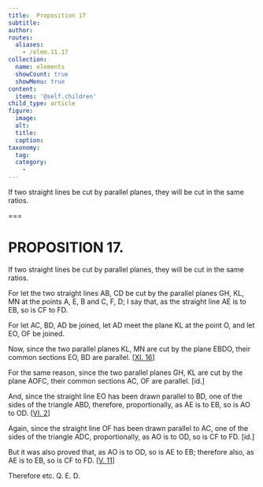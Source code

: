 ```yaml
---
title:  Proposition 17
subtitle: 
author:
routes:
  aliases:
    - /elem.11.17
collection:
  name: elements
  showCount: true
  showMenu: true
content:
  items: '@self.children'
child_type: article
figure:
  image:
  alt:
  title:
  caption:
taxonomy:
  tag:
  category:
    - 
---
```


<p><hi rend="ital">If two straight lines be cut by parallel planes</hi>, <hi rend="ital">they will be cut in the same ratios.</hi>
      </p>

===

<h1>PROPOSITION 17.</h1>
<p><span class="ital">If two straight lines be cut by parallel planes</span>, <span class="ital">they will be cut in the same ratios.</span>
      </p>

<p>For let the two straight lines <span class="ital">AB</span>, <span class="ital">CD</span> be cut by the parallel planes <span class="ital">GH</span>, <span class="ital">KL</span>, <span class="ital">MN</span> at the points <span class="ital">A</span>, <span class="ital">E</span>, <span class="ital">B</span> and <span class="ital">C</span>, <span class="ital">F</span>, <span class="ital">D</span>; I say that, as the straight line <span class="ital">AE</span> is to <span class="ital">EB</span>, so is <span class="ital">CF</span> to <span class="ital">FD</span>. 
      </p>

<p>For let <span class="ital">AC</span>, <span class="ital">BD</span>, <span class="ital">AD</span> be joined, let <span class="ital">AD</span> meet the plane <span class="ital">KL</span> at the point <span class="ital">O</span>, and let <span class="ital">EO</span>, <span class="ital">OF</span> be joined. <pb n="302"/></p>

<p>Now, since the two parallel planes <span class="ital">KL</span>, <span class="ital">MN</span> are cut by the plane <span class="ital">EBDO</span>, their common sections <span class="ital">EO</span>, <span class="ital">BD</span> are parallel. [<a href="/elem.11.16">XI. 16</a>] </p>

<p>For the same reason, since the two parallel planes <span class="ital">GH</span>, <span class="ital">KL</span> are cut by the plane <span class="ital">AOFC</span>, their common sections <span class="ital">AC</span>, <span class="ital">OF</span> are parallel. [<span class="ital">id</span>.] </p>

<p>And, since the straight line <span class="ital">EO</span> has been drawn parallel to <span class="ital">BD</span>, one of the sides of the triangle <span class="ital">ABD</span>, therefore, proportionally, as <span class="ital">AE</span> is to <span class="ital">EB</span>, so is <span class="ital">AO</span> to <span class="ital">OD</span>. [<a href="/elem.6.2">VI. 2</a>] </p>

<p>Again, since the straight line <span class="ital">OF</span> has been drawn parallel to <span class="ital">AC</span>, one of the sides of the triangle <span class="ital">ADC</span>, proportionally, as <span class="ital">AO</span> is to <span class="ital">OD</span>, so is <span class="ital">CF</span> to <span class="ital">FD</span>. [<span class="ital">id</span>.] </p>

<p>But it was also proved that, as <span class="ital">AO</span> is to <span class="ital">OD</span>, so is <span class="ital">AE</span> to <span class="ital">EB</span>; therefore also, as <span class="ital">AE</span> is to <span class="ital">EB</span>, so is <span class="ital">CF</span> to <span class="ital">FD</span>. [<a href="/elem.5.11">V. 11</a>] </p>

<p>Therefore etc. Q. E. D.</p>
